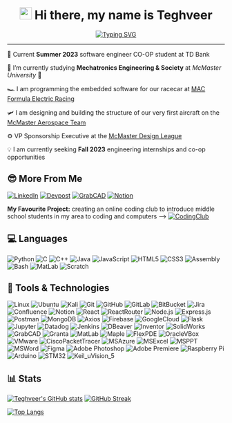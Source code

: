 <h1 align="center">
  <img src="https://media.giphy.com/media/hvRJCLFzcasrR4ia7z/giphy.gif" width="28">
  Hi there, my name is Teghveer
</h1>
<p align="center"> 
  <a href="https://git.io/typing-svg"><img src="https://readme-typing-svg.herokuapp.com?font=Fira+Code&pause=1000&color=30F755&center=true&vCenter=true&width=435&lines=Welcome+to+my+GitHub+page;You+can+call+me+Tegh;Engineering+Student;Software+Developer;Problem+Solver" alt="Typing SVG" /></a> </h1>
</p>

---
<!--- Updated: Feb 7,2023 ---> 

<!--- <h3 align="center"> Enthusiastic about fast cars, aviation, deep space, and machine learning... </h3> --->

🏦 Current **Summer 2023** software engineer CO-OP student at TD Bank

🤖 I’m currently studying **Mechatronics Engineering & Society** at *McMaster University* 🍁

🏎️ I am programming the embedded software for our racecar at <a href="https://macformularacing.com/" target="_blank">MAC Formula Electric Racing</a>

🛩️ I am designing and building the structure of our very first aircraft on the <a href="https://mcmasteraerospace.com/" target="_blank">McMaster Aerospace Team</a>

⚙️ VP Sponsorship Executive at the <a href="https://www.mcmasterdesignleague.com/" target="_blank">McMaster Design League</a>

💡 I am currently seeking **Fall 2023** engineering internships and co-op opportunities

## 😎 More From Me
[![LinkedIn](https://img.shields.io/badge/LinkedIn-%230077B5.svg?style=for-the-badge&logo=linkedin&logoColor=white)](https://linkedin.com/in/teghveerateliey)
[![Devpost](https://img.shields.io/badge/Devpost-%230D597F.svg?style=for-the-badge&logo=devpost&logoColor=white)](https://devpost.com/Tegh25)
[![GrabCAD](https://img.shields.io/badge/GrabCAD-FF0000.svg?style=for-the-badge)](https://workbench.grabcad.com/teghveer.ateliey-1)
[![Notion](https://img.shields.io/badge/First--Year_Eng_Projects-000000.svg?style=for-the-badge&logo=notion&logoColor=white)](https://atelieyt.notion.site/atelieyt/Teghveer-Singh-Ateliey-ce61191a22cd43b78d930792bfe42196)

**My Favourite Project:** creating an online coding club to introduce middle school students in my area to coding and computers --> [![CodingClub](https://img.shields.io/badge/Online_Coding_Club-A9225C.svg?style=for-the-badge)](https://sites.google.com/view/c0dingclub/home)

## 💻 Languages
![Python](https://img.shields.io/badge/python-3670A0?style=for-the-badge&logo=python&logoColor=ffdd54)
![C](https://img.shields.io/badge/c-292D36.svg?style=for-the-badge&logo=c&logoColor=A8B9CC)
![C++](https://img.shields.io/badge/C++-00599C.svg?style=for-the-badge&logo=cplusplus&logoColor=white)
![Java](https://img.shields.io/badge/java-%23ED8B00.svg?style=for-the-badge&logo=java&logoColor=white)
![JavaScript](https://img.shields.io/badge/javascript-%23323330.svg?style=for-the-badge&logo=javascript&logoColor=%23F7DF1E)
![HTML5](https://img.shields.io/badge/html5-%23E34F26.svg?style=for-the-badge&logo=html5&logoColor=white)
![CSS3](https://img.shields.io/badge/css3-1572B6.svg?style=for-the-badge&logo=css3&logoColor=white)
![Assembly](https://img.shields.io/badge/Assembly-0091BD.svg?style=for-the-badge&logo=arm&logoColor=white)
![Bash](https://img.shields.io/badge/Bash-1B1E24.svg?style=for-the-badge&logo=gnubash&logoColor=4EAA25)
![MatLab](https://img.shields.io/badge/Matlab-0085CA.svg?style=for-the-badge)
![Scratch](https://img.shields.io/badge/Scratch-4D97FF.svg?style=for-the-badge&logo=scratch&logoColor=white)

## 🔧 Tools & Technologies
![Linux](https://img.shields.io/badge/Linux-FCC624.svg?style=for-the-badge&logo=linux&logoColor=black)
![Ubuntu](https://img.shields.io/badge/Ubuntu-E95420.svg?style=for-the-badge&logo=ubuntu&logoColor=white)
![Kali](https://img.shields.io/badge/Kali-557C94.svg?style=for-the-badge&logo=kalilinux&logoColor=white)
![Git](https://img.shields.io/badge/git-%23F05033.svg?style=for-the-badge&logo=git&logoColor=white)
![GitHub](https://img.shields.io/badge/github-%23121011.svg?style=for-the-badge&logo=github&logoColor=white)
![GitLab](https://img.shields.io/badge/gitlab-FC6D26.svg?style=for-the-badge&logo=gitlab&logoColor=white)
![BitBucket](https://img.shields.io/badge/Bitbucket-0052CC.svg?style=for-the-badge&logo=bitbucket&logoColor=white)
![Jira](https://img.shields.io/badge/jira-0052CC.svg?style=for-the-badge&logo=jirasoftware&logoColor=white)
![Confluence](https://img.shields.io/badge/Confluence-172B4D.svg?style=for-the-badge&logo=confluence&logoColor=white)
![Notion](https://img.shields.io/badge/Notion-%23000000.svg?style=for-the-badge&logo=notion&logoColor=white)
![React](https://img.shields.io/badge/react-%2320232a.svg?style=for-the-badge&logo=react&logoColor=%2361DAFB)
![ReactRouter](https://img.shields.io/badge/React_Router-CA4245.svg?style=for-the-badge&logo=reactrouter&logoColor=white)
![Node.js](https://img.shields.io/badge/Node.js-339933.svg?style=for-the-badge&logo=node.js&logoColor=white)
![Express.js](https://img.shields.io/badge/Express.js-000000.svg?style=for-the-badge&logo=express&logoColor=white)
![Postman](https://img.shields.io/badge/Postman-FF6C37.svg?style=for-the-badge&logo=postman&logoColor=white)
![MongoDB](https://img.shields.io/badge/MongoDB-%234ea94b.svg?style=for-the-badge&logo=mongodb&logoColor=white)
![Axios](https://img.shields.io/badge/Axios-5A29E4.svg?style=for-the-badge&logo=Axios&logoColor=white)
![Firebase](https://img.shields.io/badge/Firebase-FFCA28.svg?style=for-the-badge&logo=firebase&logoColor=black)
![GoogleCloud](https://img.shields.io/badge/Google_Cloud-4285F4.svg?style=for-the-badge&logo=googlecloud&logoColor=white)
![Flask](https://img.shields.io/badge/flask-%23000.svg?style=for-the-badge&logo=flask&logoColor=white)
![Jupyter](https://img.shields.io/badge/Jupyter-F37626.svg?style=for-the-badge&logo=Jupyter&logoColor=white)
![Datadog](https://img.shields.io/badge/DataDog-632CA6.svg?style=for-the-badge&logo=datadog&logoColor=white)
![Jenkins](https://img.shields.io/badge/Jenkins-D24939.svg?style=for-the-badge&logo=jenkins&logoColor=white)
![DBeaver](https://img.shields.io/badge/DBeaver-FD5750.svg?style=for-the-badge)
![Inventor](https://img.shields.io/badge/Autodesk_Inventor-0696D7.svg?style=for-the-badge&logo=autodesk&logoColor=white)
![SolidWorks](https://img.shields.io/badge/SOLIDWORKS-005386.svg?style=for-the-badge&logo=dassaultsystemes&logoColor=white)
![GrabCAD](https://img.shields.io/badge/GrabCAD-FF0000.svg?style=for-the-badge)
![Granta](https://img.shields.io/badge/Granta_EduPack-FFB71B.svg?style=for-the-badge&logo=ansys&logoColor=black)
![MatLab](https://img.shields.io/badge/Matlab-0085CA.svg?style=for-the-badge)
![Maple](https://img.shields.io/badge/Maple-004088.svg?style=for-the-badge)
![FlexPDE](https://img.shields.io/badge/FlexPDE-FFD000.svg?style=for-the-badge)
![OracleVBox](https://img.shields.io/badge/Oracle_VirtualBox-F80000.svg?style=for-the-badge&logo=oracle&logoColor=white)
![VMware](https://img.shields.io/badge/VMware_Workstation-607078.svg?style=for-the-badge&logo=vmware&logoColor=white)
![CiscoPacketTracer](https://img.shields.io/badge/Cisco_Packet_Tracer-1BA0D7.svg?style=for-the-badge&logo=cisco&logoColor=white)
![MSAzure](https://img.shields.io/badge/Microsoft_Azure-0078D4.svg?style=for-the-badge&logo=MicrosoftAzure&logoColor=white)
![MSExcel](https://img.shields.io/badge/Microsoft_Excel-217346.svg?style=for-the-badge&logo=microsoftexcel&logoColor=white)
![MSPPT](https://img.shields.io/badge/Microsoft_PowerPoint-B7472A.svg?style=for-the-badge&logo=microsoftpowerpoint&logoColor=white)
![MSWord](https://img.shields.io/badge/Microsoft_Word-2B579A.svg?style=for-the-badge&logo=microsoftword&logoColor=white)
![Figma](https://img.shields.io/badge/figma-%23F24E1E.svg?style=for-the-badge&logo=figma&logoColor=white)
![Adobe Photoshop](https://img.shields.io/badge/Adobe%20Photoshop-081C38.svg?style=for-the-badge&logo=adobephotoshop&logoColor=31A8FF)
![Adobe Premiere](https://img.shields.io/badge/Adobe%20Premiere_Pro-2C2C4A.svg?style=for-the-badge&logo=adobepremierepro&logoColor=9999FF)
![Raspberry Pi](https://img.shields.io/badge/-RaspberryPi-C51A4A?style=for-the-badge&logo=Raspberry-Pi)
![Arduino](https://img.shields.io/badge/-Arduino-FFFFFF?style=for-the-badge&logo=arduino)
![STM32](https://img.shields.io/badge/-STM32-03234B?style=for-the-badge&logo=STMicroelectronics)
![Keil_uVision_5](https://img.shields.io/badge/Keil_uVision_5-347535.svg?style=for-the-badge)

## 📊 Stats

[![Teghveer's GitHub stats](https://github-readme-stats.vercel.app/api?username=tegh25&count_private=true&show_icons=true&theme=dark)](https://github.com/anuraghazra/github-readme-stats) [![GitHub Streak](https://github-readme-streak-stats.herokuapp.com?user=tegh25&theme=dark)](https://git.io/streak-stats)

[![Top Langs](https://github-readme-stats.vercel.app/api/top-langs/?username=tegh25&langs_count=10&layout=compact&theme=dark&show_icons=true)](https://github.com/anuraghazra/github-readme-stats)
